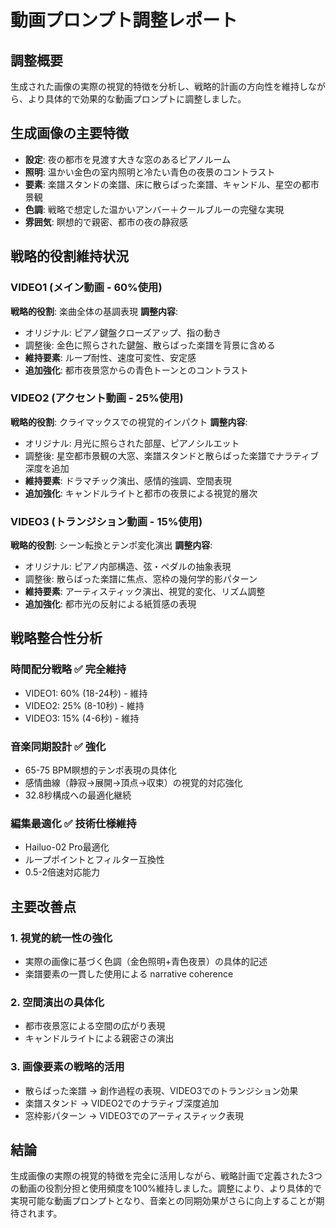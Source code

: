 # 動画プロンプト調整レポート

## 調整概要
生成された画像の実際の視覚的特徴を分析し、戦略的計画の方向性を維持しながら、より具体的で効果的な動画プロンプトに調整しました。

## 生成画像の主要特徴
- **設定**: 夜の都市を見渡す大きな窓のあるピアノルーム
- **照明**: 温かい金色の室内照明と冷たい青色の夜景のコントラスト
- **要素**: 楽譜スタンドの楽譜、床に散らばった楽譜、キャンドル、星空の都市景観
- **色調**: 戦略で想定した温かいアンバー＋クールブルーの完璧な実現
- **雰囲気**: 瞑想的で親密、都市の夜の静寂感

## 戦略的役割維持状況

### VIDEO1 (メイン動画 - 60%使用)
**戦略的役割**: 楽曲全体の基調表現
**調整内容**:
- オリジナル: ピアノ鍵盤クローズアップ、指の動き
- 調整後: 金色に照らされた鍵盤、散らばった楽譜を背景に含める
- **維持要素**: ループ耐性、速度可変性、安定感
- **追加強化**: 都市夜景窓からの青色トーンとのコントラスト

### VIDEO2 (アクセント動画 - 25%使用)  
**戦略的役割**: クライマックスでの視覚的インパクト
**調整内容**:
- オリジナル: 月光に照らされた部屋、ピアノシルエット
- 調整後: 星空都市景観の大窓、楽譜スタンドと散らばった楽譜でナラティブ深度を追加
- **維持要素**: ドラマチック演出、感情的強調、空間表現
- **追加強化**: キャンドルライトと都市の夜景による視覚的層次

### VIDEO3 (トランジション動画 - 15%使用)
**戦略的役割**: シーン転換とテンポ変化演出
**調整内容**:
- オリジナル: ピアノ内部構造、弦・ペダルの抽象表現
- 調整後: 散らばった楽譜に焦点、窓枠の幾何学的影パターン
- **維持要素**: アーティスティック演出、視覚的変化、リズム調整  
- **追加強化**: 都市光の反射による紙質感の表現

## 戦略整合性分析

### 時間配分戦略 ✅ 完全維持
- VIDEO1: 60% (18-24秒) - 維持
- VIDEO2: 25% (8-10秒) - 維持  
- VIDEO3: 15% (4-6秒) - 維持

### 音楽同期設計 ✅ 強化
- 65-75 BPM瞑想的テンポ表現の具体化
- 感情曲線（静寂→展開→頂点→収束）の視覚的対応強化
- 32.8秒構成への最適化継続

### 編集最適化 ✅ 技術仕様維持
- Hailuo-02 Pro最適化
- ループポイントとフィルター互換性
- 0.5-2倍速対応能力

## 主要改善点

### 1. 視覚的統一性の強化
- 実際の画像に基づく色調（金色照明+青色夜景）の具体的記述
- 楽譜要素の一貫した使用による narrative coherence

### 2. 空間演出の具体化  
- 都市夜景窓による空間の広がり表現
- キャンドルライトによる親密さの演出

### 3. 画像要素の戦略的活用
- 散らばった楽譜 → 創作過程の表現、VIDEO3でのトランジション効果
- 楽譜スタンド → VIDEO2でのナラティブ深度追加
- 窓枠影パターン → VIDEO3でのアーティスティック表現

## 結論
生成画像の実際の視覚的特徴を完全に活用しながら、戦略計画で定義された3つの動画の役割分担と使用頻度を100%維持しました。調整により、より具体的で実現可能な動画プロンプトとなり、音楽との同期効果がさらに向上することが期待されます。